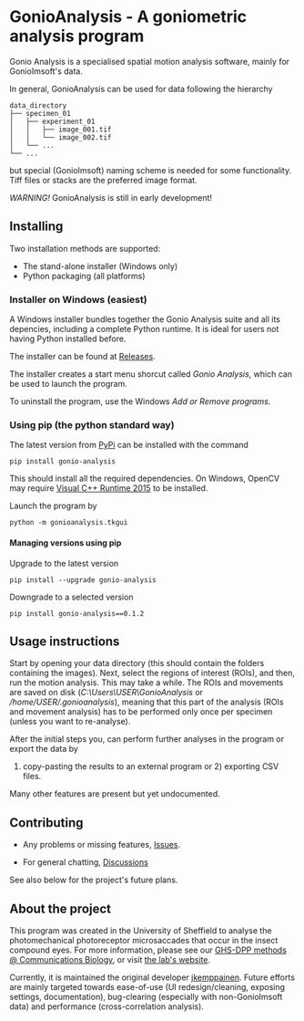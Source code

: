 <h1>GonioAnalysis - A goniometric analysis program</h1>
Gonio Analysis is a specialised spatial motion analysis software,
mainly for GonioImsoft's data.

In general, GonioAnalysis can be used for data following the hierarchy
```
data_directory
├── specimen_01
│   ├── experiment_01
│   │   ├── image_001.tif
│   │   └── image_002.tif
│   └── ...
└── ...
```

but special (GonioImsoft) naming scheme is needed for some functionality.
Tiff files or stacks are the preferred image format.

*WARNING!* GonioAnalysis is still in early development!


<h2>Installing</h2>

Two installation methods are supported:

- The stand-alone installer (Windows only)
- Python packaging (all platforms)


<h3>Installer on Windows (easiest)</h3>

A Windows installer bundles together the Gonio Analysis suite and all its depencies,
including a complete Python runtime. It is ideal for users not having Python installed before.

The installer can be found at
[Releases](https://github.com/jkemppainen/gonio-analysis/releases).

The installer creates a start menu shorcut called <em>Gonio Analysis</em>,
which can be used to launch the program.

To uninstall the program, use the Windows <em>Add or Remove programs</em>.


<h3>Using pip (the python standard way)</h3>

The latest version from [PyPi](https://pypi.org/) can be installed with the command

```
pip install gonio-analysis
```

This should install all the required dependencies. On Windows, OpenCV may require
[Visual C++ Runtime 2015](https://www.microsoft.com/download/details.aspx?id=48145) to be installed.


Launch the program by
```
python -m gonioanalysis.tkgui
```


<h4>Managing versions using pip</h4>

Upgrade to the latest version

```
pip install --upgrade gonio-analysis
```

Downgrade to a selected version

```
pip install gonio-analysis==0.1.2
```


<h2>Usage instructions</h2>

Start by opening your data directory (this should contain the folders containing the images).
Next, select the regions of interest (ROIs), and then, run the motion analysis.
This may take a while.
The ROIs and movements are saved on disk (<em>C:\Users\USER\GonioAnalysis</em> or <em>/home/USER/.gonioanalysis</em>),
meaning that this part of the analysis (ROIs and movement analysis) has to be performed
only once per specimen (unless you want to re-analyse).

After the initial steps you, can perform further analyses in the program or
export the data by
1) copy-pasting the results to an external program
or 2) exporting CSV files.

Many other features are present but yet undocumented.


<h2>Contributing</h2>

- Any problems or missing features,
[Issues](https://github.com/jkemppainen/gonio-analysis/issues).

- For general chatting,
[Discussions](https://github.com/jkemppainen/gonio-analysis/discussions)

See also below for the project's future plans.


<h2>About the project</h2>

This program was created in the University of Sheffield
to analyse the photomechanical
photoreceptor microsaccades that occur in the insect compound eyes.
For more information, please see
our [GHS-DPP methods @ Communications Biology](https://www.nature.com/articles/s42003-022-03142-0),
or visit
[the lab's website](https://cognition.group.shef.ac.uk/).

Currently, it is maintained
the original developer [jkemppainen](https://github.com/jkemppainen).
Future efforts are mainly targeted towards ease-of-use
(UI redesign/cleaning, exposing settings, documentation),
bug-clearing (especially with non-GonioImsoft data)
and performance (cross-correlation analysis).
